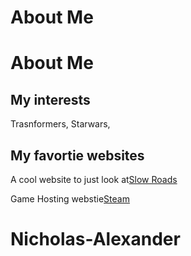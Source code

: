 # About Me
# About Me
## My interests
Trasnformers, Starwars, 
## My favortie websites
A cool website to just look at[Slow Roads](https://slowroads.io/)

 Game Hosting webstie[Steam](https://store.steampowered.com/)
# Nicholas-Alexander
